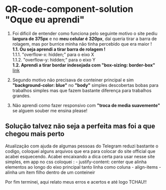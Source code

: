 <h1>QR-code-component-solution "Oque eu aprendi"</h1>


1. Foi dificil de entender como funciona pelo seguinte motivo o site 
pediu <b>largura de 375px</b> e no <b>meu celular é 320px</b>, 
daí queria tirar a barra de rolagem, mas por burrice minha não tinha
percebido que era maior !<br>
  <b> 1.1. Ou seja aprendi a tirar barra de rolagem !</b><br>
        1.1.1. "overflow-x: hidden;" para o eixo X <br>
        1.1.2. "overflow-y: hidden;" para o eixo Y <br>
  <b> 1.2. Aprendi a tirar bordar indesejada com "box-sizing: border-box"</b> [link](https://www.alura.com.br/artigos/entendendo-como-funciona-box-model-e-o-box-sizing?gclid=CjwKCAjw9e6SBhB2EiwA5myr9iZKPu7b84kU49919CZ69nIlNeYdJw2OA-qMjzaPcCgCc2WxYh33ABoCRsoQAvD_BwE)

2. Segundo motivo não precisava de conteiner principal e sim
<b>"background-color: blue"</b> no <b>"body"</b> simples descobertas bobas para 
trabalhos simples mas que fazem bastante diferença para trabalhos
grandes.

3. Não aprendi como fazer responsivo com <b>"troca de media suavemente"</b> se
alguem souber me ensina please!

<h2>Solução talvez não seja a perfeita mas foi a que chegou mais perto</h2>
Atualização com ajuda de algumas pessoas do Telegram reduzi bastante o codigo, coloquei alguns arquivos que era para colocar do site official que acabei esquecendo.
Acabei encaixando a dica certa para usar nesse site simples, em app no css coloquei :
- justify-content: center que alinha elementos ao longo do eixo principal tanto linha como coluna
- align-items - alinha um item filho dentro de um conteineir

Por fim terminei, aqui relato meus erros e acertos e até logo TCHAU!!
